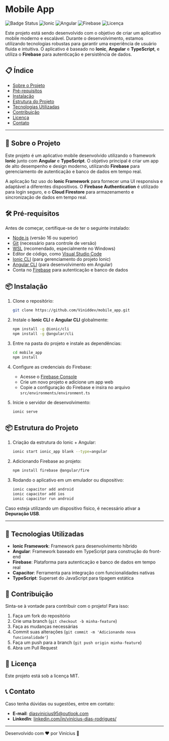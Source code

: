 # Mobile App

![Badge Status](https://img.shields.io/badge/status-Em%20Desenvolvimento-yellow)
![Ionic](https://img.shields.io/badge/Ionic-%3E%3D%206.0-blue)
![Angular](https://img.shields.io/badge/Angular-%3E%3D%2015.0-blue)
![Firebase](https://img.shields.io/badge/Firebase-Authentication%20%26%20Database-orange)
![Licença](https://img.shields.io/badge/licen%C3%A7a-MIT-green)

Este projeto está sendo desenvolvido com o objetivo de criar um aplicativo mobile moderno e escalável. Durante o desenvolvimento, estamos utilizando tecnologias robustas para garantir uma experiência de usuário fluida e intuitiva. O aplicativo é baseado no **Ionic**, **Angular** e **TypeScript**, e utiliza o **Firebase** para autenticação e persistência de dados.

## 📋 Índice

- [Sobre o Projeto](#sobre-o-projeto)
- [Pré-requisitos](#pré-requisitos)
- [Instalação](#instalação)
- [Estrutura do Projeto](#estrutura-do-projeto)
- [Tecnologias Utilizadas](#tecnologias-utilizadas)
- [Contribuição](#contribuição)
- [Licença](#licença)
- [Contato](#contato)

---

## 🚀 Sobre o Projeto

Este projeto é um aplicativo mobile desenvolvido utilizando o framework **Ionic** junto com **Angular** e **TypeScript**. O objetivo principal é criar um app de alto desempenho e design moderno, utilizando **Firebase** para gerenciamento de autenticação e banco de dados em tempo real.

A aplicação faz uso do **Ionic Framework** para fornecer uma UI responsiva e adaptável a diferentes dispositivos. O **Firebase Authentication** é utilizado para login seguro, e o **Cloud Firestore** para armazenamento e sincronização de dados em tempo real.

## 🛠 Pré-requisitos

Antes de começar, certifique-se de ter o seguinte instalado:

- [Node.js](https://nodejs.org/) (versão 16 ou superior)
- [Git](https://git-scm.com/) (necessário para controle de versão)
- [WSL](https://www.youtube.com/watch?v=o1_E4PBl30s) (recomendado, especialmente no Windows)
- Editor de código, como [Visual Studio Code](https://code.visualstudio.com/)
- [Ionic CLI](https://ionicframework.com/docs/cli) (para gerenciamento do projeto Ionic)
- [Angular CLI](https://angular.io/cli) (para desenvolvimento em Angular)
- Conta no [Firebase](https://firebase.google.com/) para autenticação e banco de dados

## 📦 Instalação

1. Clone o repositório:
   ```bash
   git clone https://github.com/Viniddev/mobile_app.git
   ```

2. Instale o **Ionic CLI** e **Angular CLI** globalmente:
   ```bash
   npm install -g @ionic/cli
   npm install -g @angular/cli
   ```

3. Entre na pasta do projeto e instale as dependências:
   ```bash
   cd mobile_app
   npm install
   ```

4. Configure as credenciais do Firebase:
   - Acesse o [Firebase Console](https://console.firebase.google.com/)
   - Crie um novo projeto e adicione um app web
   - Copie a configuração do Firebase e insira no arquivo `src/environments/environment.ts`

5. Inicie o servidor de desenvolvimento:
   ```bash
   ionic serve
   ```

## 📦 Estrutura do Projeto

1. Criação da estrutura do Ionic + Angular:
   ```bash
   ionic start ionic_app blank --type=angular
   ```

2. Adicionando Firebase ao projeto:
   ```bash
   npm install firebase @angular/fire
   ```

3. Rodando o aplicativo em um emulador ou dispositivo:
   ```bash
   ionic capacitor add android
   ionic capacitor add ios
   ionic capacitor run android
   ```

Caso esteja utilizando um dispositivo físico, é necessário ativar a **Depuração USB**.

---

## 🚀 Tecnologias Utilizadas

- **Ionic Framework**: Framework para desenvolvimento híbrido
- **Angular**: Framework baseado em TypeScript para construção do front-end
- **Firebase**: Plataforma para autenticação e banco de dados em tempo real
- **Capacitor**: Ferramenta para integração com funcionalidades nativas
- **TypeScript**: Superset do JavaScript para tipagem estática

## 🤝 Contribuição

Sinta-se à vontade para contribuir com o projeto! Para isso:

1. Faça um fork do repositório
2. Crie uma branch (`git checkout -b minha-feature`)
3. Faça as mudanças necessárias
4. Commit suas alterações (`git commit -m 'Adicionando nova funcionalidade'`)
5. Faça um push para a branch (`git push origin minha-feature`)
6. Abra um Pull Request

## 📜 Licença

Este projeto está sob a licença MIT.

## 📞 Contato

Caso tenha dúvidas ou sugestões, entre em contato:

- **E-mail**: diasvinicius95@outlook.com
- **LinkedIn**: [linkedin.com/in/vinícius-dias-rodrigues/](https://www.linkedin.com/in/vin%C3%ADcius-dias-rodrigues/)

---

Desenvolvido com ❤️ por Vinícius 🚀

